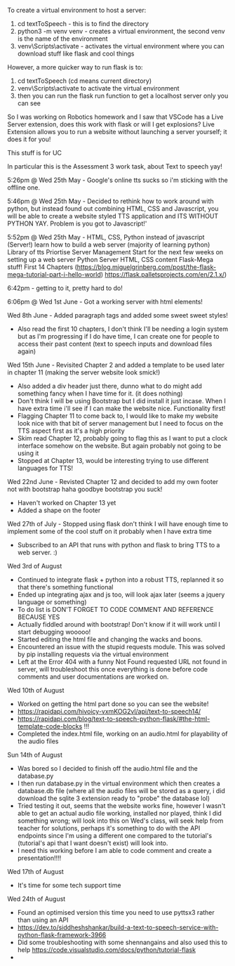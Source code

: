 To create a virtual environment to host a server:
1. cd textToSpeech - this is to find the directory
2. python3 -m venv venv - creates a virtual environment, the second venv is the name of the environment
3. venv\Scripts\activate - activates the virtual environment where you can download stuff like flask and cool things

However, a more quicker way to run flask is to:
1. cd textToSpeech (cd means current directory)
2. venv\Scripts\activate to activate the virtual environment 
3. then you can run the flask run function to get a localhost server only you can see

So I was working on Robotics homework and I saw that VSCode has a Live Server extension, does this work with flask or will I get explosions?
Live Extension allows you to run a website without launching a server yourself; it does it for you! 

This stuff is for UC

In particular this is the Assessment 3 work task, about Text to speech yay!

5:26pm @ Wed 25th May - Google's online tts sucks so i'm sticking with the offline one.

5:46pm @ Wed 25th May - Decided to rethink how to work around with python, but instead found out combining HTML, CSS and Javascript, you will be able to create a website styled TTS application and ITS WITHOUT PYTHON YAY. Problem is you got to Javascript!'

5:52pm @ Wed 25th May - HTML, CSS, Python instead of javascript (Server!)
learn how to build a web server (majority of learning python)
Library of tts 
Priortise Server Management 
Start for the next few weeks on setting up a web server 
Python Server
HTML, CSS content
Flask-Mega stuff! First 14 Chapters  (https://blog.miguelgrinberg.com/post/the-flask-mega-tutorial-part-i-hello-world)
https://flask.palletsprojects.com/en/2.1.x/)

6:42pm - getting to it, pretty hard to do!

6:06pm @ Wed 1st June - Got a working server with html elements! 

Wed 8th June - Added paragraph tags and added some sweet sweet styles!
  - Also read the first 10 chapters, I don't think I'll be needing a login system but as I'm progressing if I do have time, I can create one for people to access their past content (text to speech inputs and download files again)

Wed 15th June - Revisited Chapter 2 and added a template to be used later in chapter 11 (making the server website look smick!)
- Also added a div header just there, dunno what to do might add something fancy when I have time for it. (it does nothing)
- Don't think I will be using Bootstrap but I did install it just incase. When I have extra time i'll see if I can make the website nice. Functionality first!
- Flagging Chapter 11 to come back to, I would like to make my website look nice with that bit of server management but I need to focus on the TTS aspect first as it's a high priority
- Skim read Chapter 12, probably going to flag this as I want to put a clock interface somehow on the website. But again probably not going to be using it
- Stopped at Chapter 13, would be interesting trying to use different languages for TTS!

Wed 22nd June - Revisted Chapter 12 and decided to add my own footer not with bootstrap haha goodbye bootstrap you suck!
- Haven't worked on Chapter 13 yet
- Added a shape on the footer

Wed 27th of July - Stopped using flask don't think I will have enough time to implement some of the cool stuff on it probably when I have extra time
- Subscribed to an API that runs with python and flask to bring TTS to a web server. :) 

Wed 3rd of August 
- Continued to integrate flask + python into a robust TTS, replanned it so that there's something functional
- Ended up integrating ajax and js too, will look ajax later (seems a jquery language or something)
- To do list is DON'T FORGET TO CODE COMMENT AND REFERENCE BECAUSE YES
- Actually fiddled around with bootstrap! Don't know if it will work until I start debugging wooooo!
- Started editing the html file and changing the wacks and boons.
- Encountered an issue with the stupid requests module. This was solved by pip installing requests via the virtual environment 
- Left at the Error 404 with a funny Not Found requested URL not found in server, will troubleshoot this once everything is done before code comments and user documentations are worked on.

Wed 10th of August 
- Worked on getting the html part done so you can see the website!
- https://rapidapi.com/hivoicy-vxmKOG2vl/api/text-to-speech14/ 
- https://rapidapi.com/blog/text-to-speech-python-flask/#the-html-template-code-blocks !!!
- Completed the index.html file, working on an audio.html for playability of the audio files

Sun 14th of August
- Was bored so I decided to finish off the audio.html file and the database.py
- I then run database.py in the virtual environment which then creates a database.db file (where all the audio files will be stored as a query, i did download the sqlite 3 extension ready to "probe" the database lol)
- Tried testing it out, seems that the website works fine, however I wasn't able to get an actual audio file working, installed nor played, think I did something wrong; will look into this on Wed's class, will seek help from teacher for solutions, perhaps it's something to do with the API endpoints since I'm using a different one compared to the tutorial's (tutorial's api that I want doesn't exist) will look into.
- I need this working before I am able to code comment and create a presentation!!!!

Wed 17th of August
- It's time for some tech support time

Wed 24th of August
- Found an optimised version this time you need to use pyttsx3  rather than using an API
- https://dev.to/siddheshshankar/build-a-text-to-speech-service-with-python-flask-framework-3966
- Did some troubleshooting with some shennangains and also used this to help https://code.visualstudio.com/docs/python/tutorial-flask
- 
